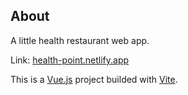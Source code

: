 ## About

A little health restaurant web app.

Link: [health-point.netlify.app](https://health-point.netlify.app/)

This is a [Vue.js](https://vuejs.org/) project builded with [Vite](https://vitejs.dev/).
